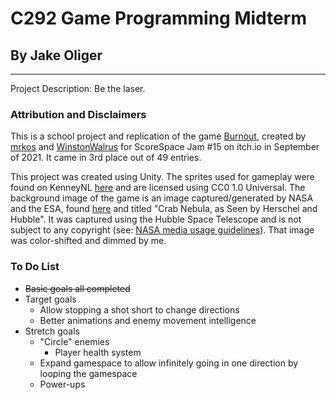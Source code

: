 # C292 Game Programming Midterm
## By Jake Oliger

---

Project Description: Be the laser.

### Attribution and Disclaimers

This is a school project and replication of the game [Burnout](https://mrkos.itch.io/burnout), created by [mrkos](https://itch.io/profile/mrkos) and [WinstonWalrus](https://winstonwalrus.itch.io/) for ScoreSpace Jam #15 on itch.io in September of 2021. It came in 3rd place out of 49 entries.

This project was created using Unity. The sprites used for gameplay were found on KenneyNL [here](https://kenney.nl/assets/space-shooter-redux) and are licensed using CC0 1.0 Universal. The background image of the game is an image captured/generated by NASA and the ESA, found [here](https://images.nasa.gov/details-PIA17563) and titled "Crab Nebula, as Seen by Herschel and Hubble". It was captured using the Hubble Space Telescope and is not subject to any copyright (see: [NASA media usage guidelines](https://www.nasa.gov/multimedia/guidelines/index.html)). That image was color-shifted and dimmed by me.

### To Do List

- ~~Basic goals all completed~~
- Target goals
  - Allow stopping a shot short to change directions
  - Better animations and enemy movement intelligence
- Stretch goals
  - "Circle" enemies
    - Player health system
  - Expand gamespace to allow infinitely going in one direction by looping the gamespace
  - Power-ups